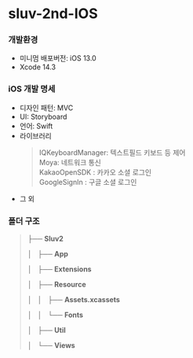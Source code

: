 # sluv-2nd-IOS

### 개발환경 
- 미니멈 배포버전: iOS 13.0 
- Xcode 14.3

### iOS 개발 명세
- 디자인 패턴: MVC 
- UI: Storyboard
- 언어: Swift
- 라이브러리
  >  IQKeyboardManager: 텍스트필드 키보드 등 제어 <br>
  >  Moya: 네트워크 통신 <br>
  >  KakaoOpenSDK : 카카오 소셜 로그인 <br>
  >  GoogleSignIn : 구글 소셜 로그인 <br>
-  그 외

### 폴더 구조
<aside>
  
> ├── **Sluv2**
>
> │   ├── **App**
>
> │   ├── **Extensions**
>
> │   ├── **Resource**
>
> │   │   ├── **Assets.xcassets**
>
> │   │   └── **Fonts**
>
> │   ├── **Util**
>
> │   └── **Views**

</aside>
